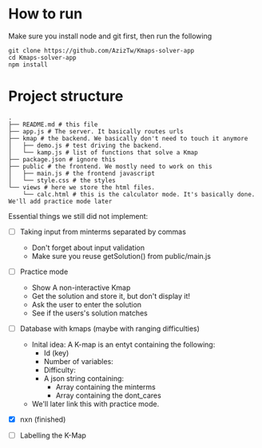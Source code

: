 # How to run

Make sure you install node and git first, then run the following

```
git clone https://github.com/AzizTw/Kmaps-solver-app
cd Kmaps-solver-app
npm install
```

# Project structure

```
.
├── README.md # this file
├── app.js # The server. It basically routes urls
├── kmap # the backend. We basically don't need to touch it anymore
│   ├── demo.js # test driving the backend.
│   └── kamp.js # list of functions that solve a Kmap
├── package.json # ignore this
├── public # the frontend. We mostly need to work on this
│   ├── main.js # the frontend javascript
│   └── style.css # the styles
└── views # here we store the html files.
    └── calc.html # this is the calculator mode. It's basically done. We'll add practice mode later
```




Essential things we still did not implement:

- [ ] Taking input from minterms separated by commas
    - Don't forget about input validation
    - Make sure you reuse getSolution() from public/main.js

- [ ] Practice mode
    - Show A non-interactive Kmap
    - Get the solution and store it, but don't display it!
    - Ask the user to enter the solution
    - See if the users's solution matches

- [ ] Database with kmaps (maybe with ranging difficulties)
    - Inital idea: A K-map is an entyt containing the following:
        - Id (key)
        - Number of variables:
        - Difficulty:
        - A json string containing:
            - Array containing the minterms
            - Array containing the dont_cares
    - We'll later link this with practice mode.

- [x] nxn (finished)
- [ ] Labelling the K-Map
